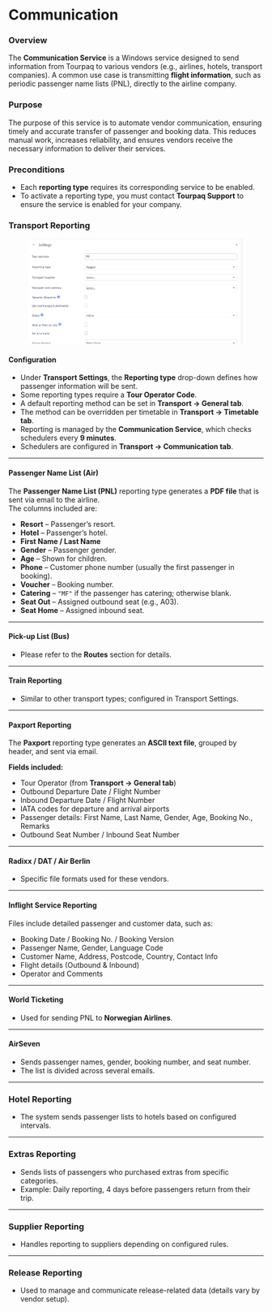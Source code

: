 # Communication

### Overview

The **Communication Service** is a Windows service designed to send information from Tourpaq to various vendors (e.g., airlines, hotels, transport companies). A common use case is transmitting **flight information**, such as periodic passenger name lists (PNL), directly to the airline company.

### Purpose

The purpose of this service is to automate vendor communication, ensuring timely and accurate transfer of passenger and booking data. This reduces manual work, increases reliability, and ensures vendors receive the necessary information to deliver their services.

### Preconditions

* Each **reporting type** requires its corresponding service to be enabled.
* To activate a reporting type, you must contact **Tourpaq Support** to ensure the service is enabled for your company.

### **Transport Reporting**

<figure><img src="../../.gitbook/assets/image (3) (1) (1) (1) (1) (1) (1) (1) (1) (1) (1) (1) (1) (1) (1) (1) (1) (1) (1) (1) (1) (1) (1) (1) (1) (1) (1) (1) (1) (1) (1) (1) (1) (1).png" alt=""><figcaption></figcaption></figure>

#### Configuration

* Under **Transport Settings**, the **Reporting type** drop-down defines how passenger information will be sent.
* Some reporting types require a **Tour Operator Code**.
* A default reporting method can be set in **Transport → General tab**.
* The method can be overridden per timetable in **Transport → Timetable tab**.
* Reporting is managed by the **Communication Service**, which checks schedulers every **9 minutes**.
* Schedulers are configured in **Transport → Communication tab**.

***

#### Passenger Name List (Air)

The **Passenger Name List (PNL)** reporting type generates a **PDF file** that is sent via email to the airline.\
The columns included are:

* **Resort** – Passenger’s resort.
* **Hotel** – Passenger’s hotel.
* **First Name / Last Name**
* **Gender** – Passenger gender.
* **Age** – Shown for children.
* **Phone** – Customer phone number (usually the first passenger in booking).
* **Voucher** – Booking number.
* **Catering** – `"MF"` if the passenger has catering; otherwise blank.
* **Seat Out** – Assigned outbound seat (e.g., A03).
* **Seat Home** – Assigned inbound seat.

***

#### Pick-up List (Bus)

* Please refer to the **Routes** section for details.

***

#### Train Reporting

* Similar to other transport types; configured in Transport Settings.

***

#### Paxport Reporting

The **Paxport** reporting type generates an **ASCII text file**, grouped by header, and sent via email.

**Fields included:**

* Tour Operator (from **Transport → General tab**)
* Outbound Departure Date / Flight Number
* Inbound Departure Date / Flight Number
* IATA codes for departure and arrival airports
* Passenger details: First Name, Last Name, Gender, Age, Booking No., Remarks
* Outbound Seat Number / Inbound Seat Number

***

#### Radixx / DAT / Air Berlin

* Specific file formats used for these vendors.

***

#### Inflight Service Reporting

Files include detailed passenger and customer data, such as:

* Booking Date / Booking No. / Booking Version
* Passenger Name, Gender, Language Code
* Customer Name, Address, Postcode, Country, Contact Info
* Flight details (Outbound & Inbound)
* Operator and Comments

***

#### World Ticketing

* Used for sending PNL to **Norwegian Airlines**.

***

#### AirSeven

* Sends passenger names, gender, booking number, and seat number.
* The list is divided across several emails.

***

### Hotel Reporting

* The system sends passenger lists to hotels based on configured intervals.

***

### Extras Reporting

* Sends lists of passengers who purchased extras from specific categories.
* Example: Daily reporting, 4 days before passengers return from their trip.

***

### Supplier Reporting

* Handles reporting to suppliers depending on configured rules.

***

### Release Reporting

* Used to manage and communicate release-related data (details vary by vendor setup).
